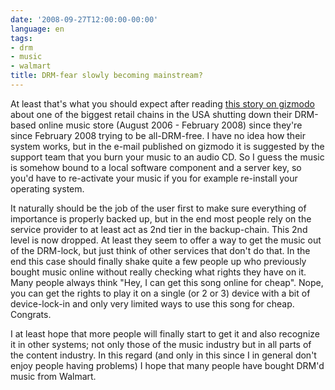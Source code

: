 ```yaml
---
date: '2008-09-27T12:00:00-00:00'
language: en
tags:
- drm
- music
- walmart
title: DRM-fear slowly becoming mainstream?
---
```



At least that's what you should expect after reading [this story on gizmodo](http://gizmodo.com/5055854/walmart-shutting-down-music-store-drm-servers-umpteenth-reminder-to-not-buy-drmd-content) about one of the biggest retail chains in the USA shutting down their DRM-based online music store (August 2006 - February 2008) since they're since February 2008 trying to be all-DRM-free. I have no idea how their system works, but in the e-mail published on gizmodo it is suggested by the support team that you burn your music to an audio CD. So I guess the music is somehow bound to a local software component and a server key, so you'd have to re-activate your music if you for example re-install your operating system.

It naturally should be the job of the user first to make sure everything of importance is properly backed up, but in the end most people rely on the service provider to at least act as 2nd tier in the backup-chain. This 2nd level is now dropped. At least they seem to offer a way to get the music out of the DRM-lock, but just think of other services that don't do that. In the end this case should finally shake quite a few people up who previously bought music online without really checking what rights they have on it. Many people always think "Hey, I can get this song online for cheap". Nope, you can get the rights to play it on a single (or 2 or 3) device with a bit of device-lock-in and only very limited ways to use this song for cheap. Congrats. 

I at least hope that more people will finally start to get it and also recognize it in other systems; not only those of the music industry but in all parts of the content industry. In this regard (and only in this since I in general don't enjoy people having problems) I hope that many people have bought DRM'd music from Walmart.